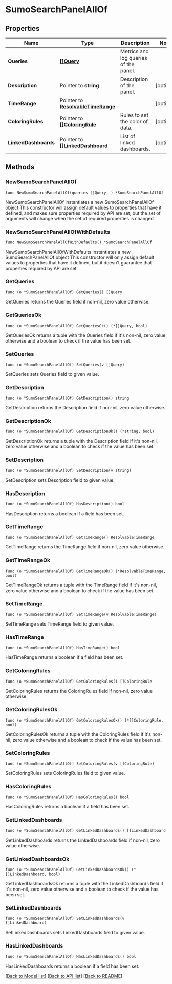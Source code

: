 # SumoSearchPanelAllOf

## Properties

Name | Type | Description | Notes
------------ | ------------- | ------------- | -------------
**Queries** | [**[]Query**](Query.md) | Metrics and log queries of the panel. | 
**Description** | Pointer to **string** | Description of the panel. | [optional] 
**TimeRange** | Pointer to [**ResolvableTimeRange**](ResolvableTimeRange.md) |  | [optional] 
**ColoringRules** | Pointer to [**[]ColoringRule**](ColoringRule.md) | Rules to set the color of data. | [optional] 
**LinkedDashboards** | Pointer to [**[]LinkedDashboard**](LinkedDashboard.md) | List of linked dashboards. | [optional] 

## Methods

### NewSumoSearchPanelAllOf

`func NewSumoSearchPanelAllOf(queries []Query, ) *SumoSearchPanelAllOf`

NewSumoSearchPanelAllOf instantiates a new SumoSearchPanelAllOf object
This constructor will assign default values to properties that have it defined,
and makes sure properties required by API are set, but the set of arguments
will change when the set of required properties is changed

### NewSumoSearchPanelAllOfWithDefaults

`func NewSumoSearchPanelAllOfWithDefaults() *SumoSearchPanelAllOf`

NewSumoSearchPanelAllOfWithDefaults instantiates a new SumoSearchPanelAllOf object
This constructor will only assign default values to properties that have it defined,
but it doesn't guarantee that properties required by API are set

### GetQueries

`func (o *SumoSearchPanelAllOf) GetQueries() []Query`

GetQueries returns the Queries field if non-nil, zero value otherwise.

### GetQueriesOk

`func (o *SumoSearchPanelAllOf) GetQueriesOk() (*[]Query, bool)`

GetQueriesOk returns a tuple with the Queries field if it's non-nil, zero value otherwise
and a boolean to check if the value has been set.

### SetQueries

`func (o *SumoSearchPanelAllOf) SetQueries(v []Query)`

SetQueries sets Queries field to given value.


### GetDescription

`func (o *SumoSearchPanelAllOf) GetDescription() string`

GetDescription returns the Description field if non-nil, zero value otherwise.

### GetDescriptionOk

`func (o *SumoSearchPanelAllOf) GetDescriptionOk() (*string, bool)`

GetDescriptionOk returns a tuple with the Description field if it's non-nil, zero value otherwise
and a boolean to check if the value has been set.

### SetDescription

`func (o *SumoSearchPanelAllOf) SetDescription(v string)`

SetDescription sets Description field to given value.

### HasDescription

`func (o *SumoSearchPanelAllOf) HasDescription() bool`

HasDescription returns a boolean if a field has been set.

### GetTimeRange

`func (o *SumoSearchPanelAllOf) GetTimeRange() ResolvableTimeRange`

GetTimeRange returns the TimeRange field if non-nil, zero value otherwise.

### GetTimeRangeOk

`func (o *SumoSearchPanelAllOf) GetTimeRangeOk() (*ResolvableTimeRange, bool)`

GetTimeRangeOk returns a tuple with the TimeRange field if it's non-nil, zero value otherwise
and a boolean to check if the value has been set.

### SetTimeRange

`func (o *SumoSearchPanelAllOf) SetTimeRange(v ResolvableTimeRange)`

SetTimeRange sets TimeRange field to given value.

### HasTimeRange

`func (o *SumoSearchPanelAllOf) HasTimeRange() bool`

HasTimeRange returns a boolean if a field has been set.

### GetColoringRules

`func (o *SumoSearchPanelAllOf) GetColoringRules() []ColoringRule`

GetColoringRules returns the ColoringRules field if non-nil, zero value otherwise.

### GetColoringRulesOk

`func (o *SumoSearchPanelAllOf) GetColoringRulesOk() (*[]ColoringRule, bool)`

GetColoringRulesOk returns a tuple with the ColoringRules field if it's non-nil, zero value otherwise
and a boolean to check if the value has been set.

### SetColoringRules

`func (o *SumoSearchPanelAllOf) SetColoringRules(v []ColoringRule)`

SetColoringRules sets ColoringRules field to given value.

### HasColoringRules

`func (o *SumoSearchPanelAllOf) HasColoringRules() bool`

HasColoringRules returns a boolean if a field has been set.

### GetLinkedDashboards

`func (o *SumoSearchPanelAllOf) GetLinkedDashboards() []LinkedDashboard`

GetLinkedDashboards returns the LinkedDashboards field if non-nil, zero value otherwise.

### GetLinkedDashboardsOk

`func (o *SumoSearchPanelAllOf) GetLinkedDashboardsOk() (*[]LinkedDashboard, bool)`

GetLinkedDashboardsOk returns a tuple with the LinkedDashboards field if it's non-nil, zero value otherwise
and a boolean to check if the value has been set.

### SetLinkedDashboards

`func (o *SumoSearchPanelAllOf) SetLinkedDashboards(v []LinkedDashboard)`

SetLinkedDashboards sets LinkedDashboards field to given value.

### HasLinkedDashboards

`func (o *SumoSearchPanelAllOf) HasLinkedDashboards() bool`

HasLinkedDashboards returns a boolean if a field has been set.


[[Back to Model list]](../README.md#documentation-for-models) [[Back to API list]](../README.md#documentation-for-api-endpoints) [[Back to README]](../README.md)


